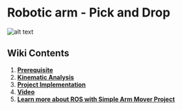 [//]: # (Image References)
[image_0]: ./misc_images/PickAndDrop.gif
# Robotic arm - Pick and Drop
![alt text][image_0] 


## Wiki Contents
1. [**Prerequisite**](https://github.com/fouliex/RoboticArmPickAndDrop/wiki/1.-Prerequisite)
2. [**Kinematic Analysis**](https://github.com/fouliex/RoboticArmPickAndDrop/wiki/2.-Kinematic-Analysis)
3. [**Project Implementation**](https://github.com/fouliex/RoboticArmPickAndDrop/wiki/3.-Project-Implementation)
4. [**Video**](https://github.com/fouliex/RoboticArmPickAndDrop/tree/master/misc_videos)
5. [**Learn more about ROS with Simple Arm Mover Project**](https://github.com/fouliex/SimpleArmMoverWithROS) 







